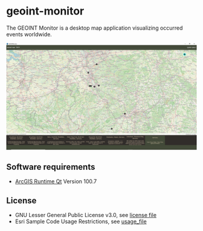 # geoint-monitor
The GEOINT Monitor is a desktop map application visualizing occurred events worldwide.

![GEOINT Monitor](images/GEOINT_Monitor.png)

## Software requirements
- [ArcGIS Runtime Qt](https://developers.arcgis.com/qt/) Version 100.7

## License
- GNU Lesser General Public License v3.0, see [license file](https://github.com/gisfromscratch/geoint-monitor/blob/master/LICENSE)
- Esri Sample Code Usage Restrictions, see [usage_file](https://github.com/gisfromscratch/geoint-monitor/blob/master/esri-sample-code-usage-restrictions.txt)
